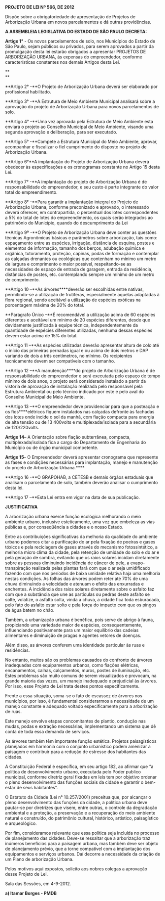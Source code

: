   

**PROJETO DE LEI Nº 566, DE 2012**

  

Dispõe sobre a obrigatoriedade de apresentação de Projetos de
Arborização Urbana em novos parcelamentos e dá outras providências.

  

  

**A ASSEMBLEIA LEGISLATIVA DO ESTADO DE SÃO PAULO DECRETA:**

  

  

**Artigo 1°** - Os novos parcelamentos de solo, nos Municípios do Estado
de São Paulo, sejam públicos ou privados, para serem aprovados a partir
da promulgação desta lei estarão obrigados a apresentar PROJETOS DE
ARBORIZAÇÃO URBANA, às expensas do empreendedor, conforme
características constantes nos demais Artigos desta Lei.

**  
**

**Artigo 2° -**O Projeto de Arborização Urbana deverá ser elaborado por
profissional habilitado.

  

  

**Artigo 3° -**A Estrutura de Meio Ambiente Municipal analisará sobre a
aprovação do projeto de Arborização Urbana para novos parcelamentos de
solo.

  

  

**Artigo 4° -**Uma vez aprovada pela Estrutura de Meio Ambiente esta
enviará o projeto ao Conselho Municipal de Meio Ambiente, visando uma
segunda aprovação e deliberação, para ser executado.

  

  

**Artigo 5° -**Compete a Estrutura Municipal do Meio Ambiente, aprovar,
acompanhar e fiscalizar o fiel cumprimento do disposto no projeto de
Arborização Urbana.

  

  

**Artigo 6°**A implantação do Projeto de Arborização Urbana deverá
obedecer às especificações e os cronogramas constante no Artigo 15 desta
Lei.

  

  

**Artigo 7° -**A implantação do projeto de Arborização Urbana é de
responsabilidade do empreendedor, e seu custo é parte integrante do
valor total do empreendimento.

  

  

**Artigo 8° -**Para garantir a implantação integral do Projeto de
Arborização Urbana, conforme preconizado e aprovado, o interessado
deverá oferecer, em contrapartida, o percentual dos lotes
correspondentes a 5% do total de lotes do empreendimento, os quais serão
integrados ao patrimônio do Município, quando do descumprimento da Lei

  

  

**Artigo 9º -**O Projeto de Arborização Urbana deve conter as questões
técnicas Agronômicas básicas e parâmetros sobre arborização, tais como:
espaçamento entre as espécies, irrigação, distância de esquina, postes e
elementos de informação, tamanho dos berços, adubação química e
orgânica, tutoramento, proteção, capinas, podas de formação e contemplar
as calçadas drenantes ou ecológicas que contenham no mínimo um metro de
largura e comprimento o maior possível, respeitando-se as necessidades
de espaço de entrada de garagem, entrada da residência, distâncias de
postes, etc. contemplando sempre um mínimo de um metro de comprimento.

  

  

**Artigo 10 –**As árvores****deverão ser escolhidas entre nativas,
permitindo-se a utilização de frutíferas, especialmente aquelas
adaptadas à flora regional, sendo aceitável a utilização de espécies
exóticas na porcentagem máxima de 20% do total.

  

**Parágrafo Único –**É recomendável a utilização acima de 60 espécies
diferentes e aceitável um mínimo de 20 espécies diferentes, desde que
devidamente justificada à equipe técnica, independentemente da
quantidade de espécies diferentes utilizadas, nenhuma dessas espécies
devem estar acima de 15% do total.

  

  

**Artigo 11 –**As espécies utilizadas deverão apresentar altura de colo
até o início das primeiras pernadas igual e ou acima de dois metros e
DAP variando de dois a três centímetros, no mínimo. Os recipientes
tecnicamente devem ser compatíveis com o tamanho.

  

  

**Artigo 12 –**A manutenção****do projeto de Arborização Urbana é de
responsabilidade do empreendedor e será executada pelo espaço de tempo
mínimo de dois anos, o projeto será considerado instalado a partir da
vistoria de aprovação de instalação realizada pelo responsável pela
Estrutura Ambiental ou pelo técnico indicado por este e pelo aval do
Conselho Municipal de Meio Ambiente.

  

  

**Artigo 13 –**O empreendedor deve providenciar para que a posteação e
os fios****elétricos fiquem instalados nas calçadas defronte às fachadas
dos lotes onde incide o sol da manhã, com fiação compacta para energia
de alta tensão ou de 13 400volts e multiplexada/isolada para a
secundária de 120/220volts.

  

  

**Artigo 14**– A Orientação sobre fiação subterrânea, compacta,
multiplexada/isolada fica a cargo do Departamento de Engenharia do
Município ou de órgão municipal competente.

  

**Artigo 15**– O Empreendedor deverá apresentar cronograma que
represente as fases e condições necessárias para implantação, manejo e
manutenção do projeto de Arborização Urbana.****

  

  

**Artigo 16 -**O GRAPOHAB, a CETESB e demais órgãos estaduais que
analisam o parcelamento de solo, também deverão analisar o cumprimento
desta lei.

  

  

**Artigo 17 –**Esta Lei entra em vigor na data de sua publicação.

  

  

  

**JUSTIFICATIVA**

  

  

A arborização urbana exerce função ecológica melhorando o meio ambiente
urbano, inclusive esteticamente, uma vez que embeleza as vias públicas
e, por conseqüência a cidades e o nosso Estado.

Entre as contribuições significativas da melhoria da qualidade do
ambiente urbano podemos citar a purificação do ar pela fixação de
poeiras e gases tóxicos e pela reciclagem de gases através do mecanismo
fotossintético, a melhoria micro clima da cidade, pela retenção de
umidade do solo e do ar e pela geração de sombra, evitando que os raios
solares incidam diretamente sobre as pessoas diminuindo incidência de
câncer de pele, a evapo-transpiração realizada pelas plantas fará com
que o ar seja umidificado fazendo com que nos períodos de baixa umidade
relativa haja uma melhoria nestas condições. As folhas das árvores podem
reter até 70% de uma chuva diminuindo a velocidade e atenuam o efeito
das enxurradas e enchentes. A incidência dos raios solares diretamente
sobre o asfalto faz com que a substância que une as partículas ou pedras
deste asfalto se solte, volatize, o asfalto solta, vinda a chuva, a
cidade fica toda esburacada, pelo fato do asfalto estar solto e pela
força do impacto com que os pingos de água batem no chão.

Também, a urbanização urbana é benéfica, pois serve de abrigo à fauna,
propiciando uma variedade maior de espécies, consequentemente,
influenciando positivamente para um maior equilíbrio das cadeias
alimentares e diminuição de pragas e agentes vetores de doenças.

Além disso, as árvores conferem uma identidade particular às ruas e
residências.

No entanto, muitos são os problemas causados do confronto de árvores
inadequadas com equipamentos urbanos, como fiações elétricas,
encanamentos, calhas, calçamentos, muros, postes de iluminação, etc.
Estes problemas são muito comuns de serem visualizados e provocam, na
grande maioria das vezes, um manejo inadequado e prejudicial às árvores.
Por isso, esse Projeto de Lei trata destes pontos especificamente.

Frente a essa situação, soma-se o fato de escassez de árvores nos
municípios, por isso, é fundamental considerarmos a necessidade de um
manejo constante e adequado voltado especificamente para a arborização
de ruas.

Este manejo envolve etapas concomitantes de plantio, condução nas mudas,
podas e extração necessárias, implementando um sistema que dê conta de
toda essa demanda de serviços.

As árvores também têm importante função estética. Projetos paisagísticos
planejados em harmonia com o conjunto urbanístico podem amenizar a
paisagem e contribuir para a redução de estresse dos habitantes das
cidades.

A Constituição Federal é específica, em seu artigo 182, ao afirmar que
“a política de desenvolvimento urbano, executada pelo Poder publico
municipal, conforme diretriz geral fixadas em leis tem por objetivo
ordenar o pleno desenvolvimento das funções sociais da cidade e garantir
o bem-estar de seus habitantes”.

O Estatuto da Cidade (Lei n° 10.257/2001) preceitua que, por alcançar o
pleno desenvolvimento das funções da cidade, a política urbana deve
pautar-se por diretrizes que visem, entre outras, o controle da
degradação ambiental e a proteção, a preservação e a recuperação do meio
ambiente natural e construído, do patrimônio cultural, histórico,
artístico, paisagístico e arqueológico.

Por fim, consideramos relevante que essa política seja incluída no
processo de planejamento das cidades. Deve-se ressaltar que a
arborização traz inúmeros benefícios para a paisagem urbana, mas também
deve ser objeto de planejamento prévio, que a torne compatível com a
implantação dos equipamentos e serviços urbanos. Daí decorre a
necessidade da criação de um Plano de arborização Urbana.

Pelos motivos aqui expostos, solicito aos nobres colegas a aprovação
desse Projeto de Lei.

  

  

Sala das Sessões, em 4-9-2012.

  

  

  

  

  

**a) Itamar Borges - PMDB**

  

